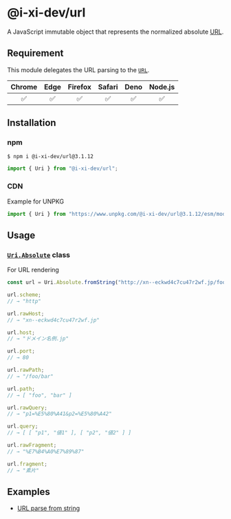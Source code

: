 # @i-xi-dev/url

A JavaScript immutable object that represents the normalized absolute [URL](https://url.spec.whatwg.org/).


## Requirement

This module delegates the URL parsing to the [`URL`](https://developer.mozilla.org/en-US/docs/Web/API/URL).

| Chrome | Edge | Firefox | Safari | Deno | Node.js |
| :---: | :---: | :---: | :---: | :---: | :---: |
| ✅ | ✅ | ✅ | ✅ | ✅ | ✅ |


## Installation

### npm

```console
$ npm i @i-xi-dev/url@3.1.12
```

```javascript
import { Uri } from "@i-xi-dev/url";
```

### CDN

Example for UNPKG
```javascript
import { Uri } from "https://www.unpkg.com/@i-xi-dev/url@3.1.12/esm/mod.js";
```


## Usage

### [`Uri.Absolute`](https://doc.deno.land/https://raw.githubusercontent.com/i-xi-dev/url.es/3.1.12/mod.ts/~/Uri.Absolute) class

For URL rendering

```javascript
const url = Uri.Absolute.fromString("http://xn--eckwd4c7cu47r2wf.jp/foo/bar?p1=%E5%80%A41&p2=%E5%80%A42#%E7%B4%A0%E7%89%87");

url.scheme;
// → "http"

url.rawHost;
// → "xn--eckwd4c7cu47r2wf.jp"

url.host;
// → "ドメイン名例.jp"

url.port;
// → 80

url.rawPath;
// → "/foo/bar"

url.path;
// → [ "foo", "bar" ]

url.rawQuery;
// → "p1=%E5%80%A41&p2=%E5%80%A42"

url.query;
// → [ [ "p1", "値1" ], [ "p2", "値2" ] ]

url.rawFragment;
// → "%E7%B4%A0%E7%89%87"

url.fragment;
// → "素片"

```

## Examples

- [URL parse from string](https://i-xi-dev.github.io/url.es/example/components_from_url.html)
